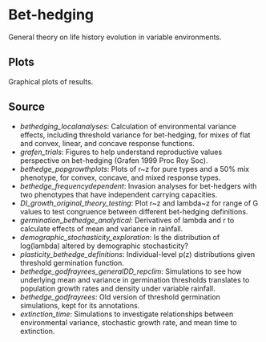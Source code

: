 # Bet-hedging
General theory on life history evolution in variable environments.
	
## Plots
Graphical plots of results.

## Source
* *bethedging_localanalyses*: Calculation of environmental variance effects, including threshold variance for bet-hedging, for mixes of flat and convex, linear, and concave response functions.
* *grafen_trials*: Figures to help understand reproductive values perspective on bet-hedging (Grafen 1999 Proc Roy Soc). 
* *bethedge_popgrowthplots*: Plots of r~z for pure types and a 50% mix phenotype, for convex, concave, and mixed response types. 
* *bethedge_frequencydependent*: Invasion analyses for bet-hedgers with two phenotypes that have independent carrying capacities. 
* *DI_growth_original_theory_testing*: Plot r~z and lambda~z for range of G values to test congruence between different bet-hedging definitions.
* *germination_bethedge_analytical*: Derivatives of lambda and r to calculate effects of mean and variance in rainfall.
* *demographic_stochasticity_exploration*: Is the distribution of log(lambda) altered by demographic stochasticity?
* *plasticity_bethedge_definitions*: Individual-level p(z) distributions given threshold germination function.
* *bethedge_godfrayrees_generalDD_repclim*: Simulations to see how underlying mean and variance in germination thresholds translates to population growth rates and density under variable rainfall.
* *bethedge_godfrayrees*: Old version of threshold germination simulations, kept for its annotations.
* *extinction_time*: Simulations to investigate relationships between environmental variance, stochastic growth rate, and mean time to extinction.
